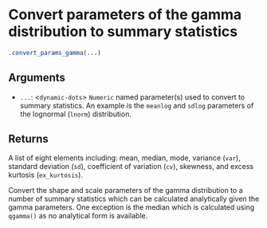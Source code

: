 # Convert parameters of the gamma distribution to summary statistics

```r
.convert_params_gamma(...)
```

## Arguments

- `...`: <`dynamic-dots`> `Numeric` named parameter(s) used to convert to summary statistics. An example is the `meanlog` and `sdlog` parameters of the lognormal (`lnorm`) distribution.

## Returns

A list of eight elements including: mean, median, mode, variance (`var`), standard deviation (`sd`), coefficient of variation (`cv`), skewness, and excess kurtosis (`ex_kurtosis`).

Convert the shape and scale parameters of the gamma distribution to a number of summary statistics which can be calculated analytically given the gamma parameters. One exception is the median which is calculated using `qgamma()` as no analytical form is available.
